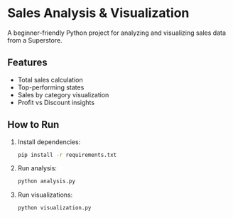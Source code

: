 
# Sales Analysis & Visualization

A beginner-friendly Python project for analyzing and visualizing sales data from a Superstore.

## Features
- Total sales calculation
- Top-performing states
- Sales by category visualization
- Profit vs Discount insights

## How to Run

1. Install dependencies:
   ```bash
   pip install -r requirements.txt

2. Run analysis:

   ```bash
   python analysis.py
3. Run visualizations:

   ```bash
   python visualization.py

